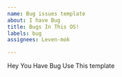 ```yaml
---
name: Bug issues template
about: I have Bug
title: Bugs In This OS!
labels: bug
assignees: Leven-mok

---
```


Hey You Have Bug Use This template
